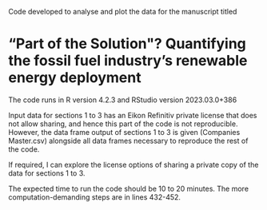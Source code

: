 Code developed to analyse and plot the data for the manuscript titled
# “Part of the Solution"? Quantifying the fossil fuel industry’s renewable energy deployment

The code runs in R version 4.2.3 and RStudio version 2023.03.0+386

Input data for sections 1 to 3 has an Eikon Refinitiv private license that does not allow sharing, and hence this part of the code is not reproducible. However, the data frame output of sections 1 to 3 is given (Companies Master.csv) alongside all data frames necessary to reproduce the rest of the code.

If required, I can explore the license options of sharing a private copy of the data for sections 1 to 3.

The expected time to run the code should be 10 to 20 minutes. The more computation-demanding steps are in lines 432-452.
